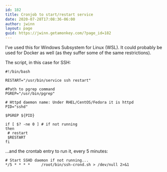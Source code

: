 ```yaml
---
id: 182
title: Cronjob to start/restart service
date: 2020-07-28T17:08:36-06:00
author: jwinn
layout: page
guid: https://jwinn.getamonkey.com/?page_id=182
---
```

I&#8217;ve used this for Windows Subsystem for Linux (WSL). It could probably be used for Docker as well (as they suffer some of the same restrictions).

The script, in this case for SSH:

<pre class="wp-block-code"><code>#!/bin/bash

RESTART="/usr/bin/service ssh restart"

#Path to pgrep command
PGREP="/usr/bin/pgrep"

# Httpd daemon name: Under RHEL/CentOS/Fedora it is httpd
PID="sshd"

$PGREP ${PID}

if [ $? -ne 0 ] # if not running
then
 # restart
 $RESTART
fi</code></pre>

&#8230;and the crontab entry to run it, every 5 minutes:

<pre class="wp-block-code"><code># Start SSHD daemon if not running...
*/5 * * * *     /root/bin/ssh-crond.sh > /dev/null 2>&1</code></pre>